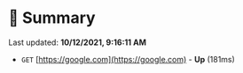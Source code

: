 # 📖 Summary
Last updated: **10/12/2021, 9:16:11 AM**

- `GET` [https://google.com](https://google.com) - **Up** (181ms)
